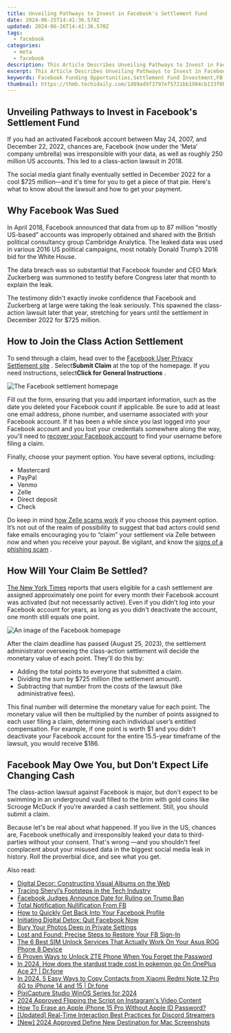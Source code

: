 ```yaml
---
title: Unveiling Pathways to Invest in Facebook's Settlement Fund
date: 2024-06-25T14:41:36.570Z
updated: 2024-06-26T14:41:36.570Z
tags:
  - facebook
categories:
  - meta
  - facebook
description: This Article Describes Unveiling Pathways to Invest in Facebook's Settlement Fund
excerpt: This Article Describes Unveiling Pathways to Invest in Facebook's Settlement Fund
keywords: Facebook Funding Opportunities,Settlement Fund Investment,FB Settlement Fund Access,Social Media Investments,FB Financial Allocation,Online Investment in FB,Facebook Money Setup
thumbnail: https://thmb.techidaily.com/1d89ad9f3797ef5721bb1984cb133f0b9a82053479b93a4aeb543f338378bede.jpg
---
```


## Unveiling Pathways to Invest in Facebook's Settlement Fund

 If you had an activated Facebook account between May 24, 2007, and December 22, 2022, chances are, Facebook (now under the ‘Meta’ company umbrella) was irresponsible with your data, as well as roughly 250 million US accounts. This led to a class-action lawsuit in 2018.

 The social media giant finally eventually settled in December 2022 for a cool $725 million—and it's time for you to get a piece of that pie. Here's what to know about the lawsuit and how to get your payment.

## Why Facebook Was Sued

 In April 2018, Facebook announced that data from up to 87 million “mostly US-based” accounts was improperly obtained and shared with the British political consultancy group Cambridge Analytica. The leaked data was used in various 2016 US political campaigns, most notably Donald Trump’s 2016 bid for the White House.

 The data breach was so substantial that Facebook founder and CEO Mark Zuckerberg was summoned to testify before Congress later that month to explain the leak.

 The testimony didn't exactly invoke confidence that Facebook and Zuckerberg at large were taking the leak seriously. This spawned the class-action lawsuit later that year, stretching for years until the settlement in December 2022 for $725 million.

## How to Join the Class Action Settlement

 To send through a claim, head over to the [Facebook User Privacy Settlement site](https://www.facebookuserprivacysettlement.com/) . Select**Submit Claim** at the top of the homepage. If you need instructions, select**Click for General Instructions** .

![The Facebook settlement homepage](https://static1.makeuseofimages.com/wordpress/wp-content/uploads/wm/2023/04/facebook-settlement-page.jpg)

 Fill out the form, ensuring that you add important information, such as the date you deleted your Facebook count if applicable. Be sure to add at least one email address, phone number, and username associated with your Facebook account. If it has been a while since you last logged into your Facebook account and you lost your credentials somewhere along the way, you'll need to [recover your Facebook account](http://www.makeuseof.com/tag/recover-facebook-account-longer-log/) to find your username before filing a claim.

 Finally, choose your payment option. You have several options, including:

* Mastercard
* PayPal
* Venmo
* Zelle
* Direct deposit
* Check

 Do keep in mind [how Zelle scams work](https://www.makeuseof.com/how-zelle-scams-work/) if you choose this payment option. It’s not out of the realm of possibility to suggest that bad actors could send fake emails encouraging you to “claim” your settlement via Zelle between now and when you receive your payout. Be vigilant, and know the [signs of a phishing scam](https://www.makeuseof.com/top-signs-phishing-scams/) .

## How Will Your Claim Be Settled?

[The New York Times](https://www.nytimes.com/2023/04/20/business/facebook-settlement-apply.html) reports that users eligible for a cash settlement are assigned approximately one point for every month their Facebook account was activated (but not necessarily active). Even if you didn’t log into your Facebook account for years, as long as you didn't deactivate the account, one month still equals one point.

![An image of the Facebook homepage](https://static1.makeuseofimages.com/wordpress/wp-content/uploads/wm/2023/04/facebook-homepage.jpg)

 After the claim deadline has passed (August 25, 2023), the settlement administrator overseeing the class-action settlement will decide the monetary value of each point. They'll do this by:

* Adding the total points to everyone that submitted a claim.
* Dividing the sum by $725 million (the settlement amount).
* Subtracting that number from the costs of the lawsuit (like administrative fees).

 This final number will determine the monetary value for each point. The monetary value will then be multiplied by the number of points assigned to each user filing a claim, determining each individual user’s entitled compensation. For example, if one point is worth $1 and you didn't deactivate your Facebook account for the entire 15.5-year timeframe of the lawsuit, you would receive $186.

## Facebook May Owe You, but Don’t Expect Life Changing Cash

 The class-action lawsuit against Facebook is major, but don't expect to be swimming in an underground vault filled to the brim with gold coins like Scrooge McDuck if you're awarded a cash settlement. Still, you should submit a claim.

 Because let's be real about what happened. If you live in the US, chances are, Facebook unethically and irresponsibly leaked your data to third-parties without your consent. That's wrong —and you shouldn't feel complacent about your misused data in the biggest social media leak in history. Roll the proverbial dice, and see what you get.


<ins class="adsbygoogle"
     style="display:block"
     data-ad-format="autorelaxed"
     data-ad-client="ca-pub-7571918770474297"
     data-ad-slot="1223367746"></ins>



<ins class="adsbygoogle"
     style="display:block"
     data-ad-client="ca-pub-7571918770474297"
     data-ad-slot="8358498916"
     data-ad-format="auto"
     data-full-width-responsive="true"></ins>

<span class="atpl-alsoreadstyle">Also read:</span>
<div><ul>
<li><a href="https://facebook.techidaily.com/digital-decor-constructing-visual-albums-on-the-web/"><u>Digital Decor: Constructing Visual Albums on the Web</u></a></li>
<li><a href="https://facebook.techidaily.com/tracing-sheryls-footsteps-in-the-tech-industry/"><u>Tracing Sheryl’s Footsteps in the Tech Industry</u></a></li>
<li><a href="https://facebook.techidaily.com/facebook-judges-announce-date-for-ruling-on-trump-ban/"><u>Facebook Judges Announce Date for Ruling on Trump Ban</u></a></li>
<li><a href="https://facebook.techidaily.com/total-notification-nullification-from-fb/"><u>Total Notification Nullification From FB</u></a></li>
<li><a href="https://facebook.techidaily.com/how-to-quickly-get-back-into-your-facebook-profile/"><u>How to Quickly Get Back Into Your Facebook Profile</u></a></li>
<li><a href="https://facebook.techidaily.com/initiating-digital-detox-quit-facebook-now/"><u>Initiating Digital Detox: Quit Facebook Now</u></a></li>
<li><a href="https://facebook.techidaily.com/bury-your-photos-deep-in-private-settings/"><u>Bury Your Photos Deep in Private Settings</u></a></li>
<li><a href="https://facebook.techidaily.com/lost-and-found-precise-steps-to-restore-your-fb-sign-in/"><u>Lost and Found: Precise Steps to Restore Your FB Sign-In</u></a></li>
<li><a href="https://sim-unlock.techidaily.com/the-6-best-sim-unlock-services-that-actually-work-on-your-asus-rog-phone-8-device-by-drfone-android/"><u>The 6 Best SIM Unlock Services That Actually Work On Your Asus ROG Phone 8 Device</u></a></li>
<li><a href="https://unlock-android.techidaily.com/6-proven-ways-to-unlock-zte-phone-when-you-forget-the-password-by-drfone-android/"><u>6 Proven Ways to Unlock ZTE Phone When You Forget the Password</u></a></li>
<li><a href="https://android-pokemon-go.techidaily.com/in-2024-how-does-the-stardust-trade-cost-in-pokemon-go-on-oneplus-ace-2-drfone-by-drfone-virtual-android/"><u>In 2024, How does the stardust trade cost In pokemon go On OnePlus Ace 2? | Dr.fone</u></a></li>
<li><a href="https://android-transfer.techidaily.com/in-2024-5-easy-ways-to-copy-contacts-from-xiaomi-redmi-note-12-pro-4g-to-iphone-14-and-15-drfone-by-drfone-transfer-from-android-transfer-from-android/"><u>In 2024, 5 Easy Ways to Copy Contacts from Xiaomi Redmi Note 12 Pro 4G to iPhone 14 and 15 | Dr.fone</u></a></li>
<li><a href="https://on-screen-recording.techidaily.com/pixicapture-studio-winos-series-for-2024/"><u>PixiCapture Studio WinOS Series for 2024</u></a></li>
<li><a href="https://instagram-clips.techidaily.com/2024-approved-flipping-the-script-on-instagrams-video-content/"><u>2024 Approved  Flipping the Script on Instagram's Video Content</u></a></li>
<li><a href="https://apple-account.techidaily.com/how-to-erase-an-apple-iphone-15-pro-without-apple-id-password-by-drfone-ios/"><u>How To Erase an Apple iPhone 15 Pro Without Apple ID Password?</u></a></li>
<li><a href="https://discord-videos.techidaily.com/updated-real-time-interaction-best-practices-for-discord-streamers/"><u>[Updated] Real-Time Interaction  Best Practices for Discord Streamers</u></a></li>
<li><a href="https://on-screen-recording.techidaily.com/new-2024-approved-define-new-destination-for-mac-screenshots/"><u>[New] 2024 Approved  Define New Destination for Mac Screenshots</u></a></li>
</ul></div>

